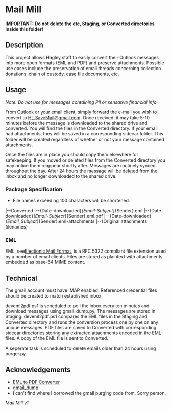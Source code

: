 # Mail Mill
**IMPORTANT: Do not delete the etc, Staging, or Converted directories inside this folder!**

## Description

This project allows Hagley staff to easily convert their Outlook messages into more open formats (EML and PDF) and preserve attachments. Possible use cases include the preservation of email threads concerning collection donations, chain of custody, case file documents, etc.

## Usage

*Note: Do not use for messages containing PII or sensative financial info.*

From Outlook or your email client, simply forward the e-mail you wish to convert to HL.SaveMail@gmail.com. Once received, it may take 5-10 minutes before the message is downloaded to the shared drive and converted. You will find the files in the Converted directory. If your email had attachments, they will be saved in a corresponding sidecar folder. This folder will be created regardless of whether or not your message contained attachments.

Once the files are in place you should copy them elsewhere for safekeeping. If you moved or deleted files from the Converted directory you may notice them reappear shortly after. Messages are routinely synced throughout the day. After 24 hours the message will be deleted from the inbox and no longer downloaded to the shared drive.

### Package Specification

* File names exceeding 100 characters will be shortened.

|--Converted
   |--{Date-downloaded}_{Email-Subject}_{Sender}.eml
   |--{Date-downloaded}_{Email-Subject}_{Sender}.eml.pdf
   |--{Date-downloaded}_{Email_Subject}_{Sender}.eml-attachments
      |--{Original attachments filenames}

### EML

EML, see[Electionic Mail Format](https://www.loc.gov/preservation/digital/formats/fdd/fdd000388.shtml), is a RFC 5322 compliant file extension used by a number of email clients. Files are stored as plaintext with attachments embedded as base-64 MIME content. 

## Technical

The gmail account must have IMAP enabled. Referenced credential files should be created to match established inbox.

deveml2pdf.ps1 is scheduled to poll the inbox every ten minutes and download messages using gmail_dump.py. The messages are stored in Staging. deveml2pdf.ps1 compares the EML files in the Staging and Converted directory and runs the conversion process one by one on any unique messages. PDF files are saved to Converted with corresponding sidecar directories storing any extracted attachments encoded in the EML files. A copy of the EML file is sent to Converted.

A seperate task is scheduled to delete emails older than 24 hours using purger.py

## Acknowledgements

- [EML to PDF Converter](https://github.com/nickrussler/eml-to-pdf-converter)
- [gmail_dump](https://github.com/jpguevara/gmail_dump)
- I can't find where I borrowed the gmail purging code from. Sorry person.

*Mail Mill v1*